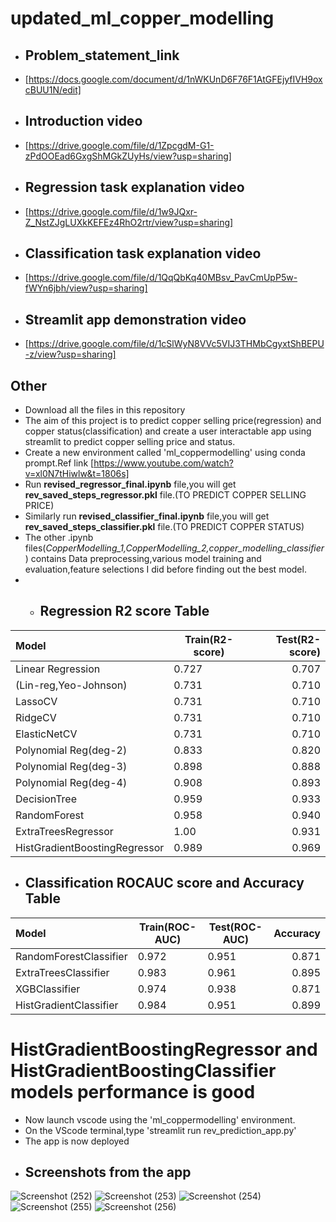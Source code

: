 # updated_ml_copper_modelling
- ## Problem_statement_link
-  [https://docs.google.com/document/d/1nWKUnD6F76F1AtGFEjyfIVH9oxcBUU1N/edit]
- ## Introduction video
- [https://drive.google.com/file/d/1ZpcgdM-G1-zPdOOEad6GxgShMGkZUyHs/view?usp=sharing]
- ## Regression task explanation video
- [https://drive.google.com/file/d/1w9JQxr-Z_NstZJgLUXkKEFEz4RhO2rtr/view?usp=sharing]
- ## Classification task explanation video
- [https://drive.google.com/file/d/1QqQbKq40MBsv_PavCmUpP5w-fWYn6jbh/view?usp=sharing]
- ## Streamlit app demonstration video
- [https://drive.google.com/file/d/1cSlWyN8VVc5VIJ3THMbCgyxtShBEPU-z/view?usp=sharing] 

## Other
- Download all the files in this repository
- The aim of this project is to predict copper selling price(regression) and copper status(classification) and create a user interactable app using streamlit to predict copper selling price and status.
- Create a new environment called 'ml_coppermodelling' using conda prompt.Ref link [https://www.youtube.com/watch?v=xl0N7tHiwlw&t=1806s]
- Run **revised_regressor_final.ipynb** file,you will get **rev_saved_steps_regressor.pkl** file.(TO PREDICT COPPER SELLING PRICE)
- Similarly run **revised_classifier_final.ipynb** file,you will get **rev_saved_steps_classifier.pkl** file.(TO PREDICT COPPER STATUS)
- The other .ipynb files(*CopperModelling_1,CopperModelling_2,copper_modelling_classifier*) contains Data preprocessing,various model training and evaluation,feature selections I did before finding out the best model.
- - ## Regression R2 score Table
|    Model             |  Train(R2-score)   |  Test(R2-score)   |
| :------------------- | -----------------  |-----------------: |
| Linear Regression    |      0.727         |0.707              |
| (Lin-reg,Yeo-Johnson)|      0.731         |0.710              |
| LassoCV              |      0.731         |0.710              |
| RidgeCV              |      0.731         |0.710              |
| ElasticNetCV         |      0.731         |0.710              |
| Polynomial Reg(deg-2)|      0.833         |0.820              |
| Polynomial Reg(deg-3)|      0.898         |0.888              |
| Polynomial Reg(deg-4)|      0.908         |0.893              |
| DecisionTree         |      0.959         |0.933              |
| RandomForest         |      0.958         |0.940              |
|ExtraTreesRegressor|1.00        |0.931  
|HistGradientBoostingRegressor|0.989        |0.969              |
- ## Classification ROCAUC score and Accuracy Table
|    Model             |  Train(ROC-AUC)   |  Test(ROC-AUC)   |Accuracy
| :------------------- | -----------------  |-----------------|-----------------: 
| RandomForestClassifier    |      0.972         |0.951             |0.871
| ExtraTreesClassifier|      0.983         |0.961              |0.895
| XGBClassifier             |      0.974         |0.938              |0.871
| HistGradientClassifier            |      0.984         |0.951              |0.899
# HistGradientBoostingRegressor and  HistGradientBoostingClassifier models performance is good
- Now launch vscode using the 'ml_coppermodelling' environment.
- On the VScode terminal,type 'streamlit run rev_prediction_app.py'
- The app is now deployed
- ## Screenshots from the app
![Screenshot (252)](https://github.com/Kav1n-Lal/updated_ml_copper_modelling/assets/116146011/7cb58c8d-3aa4-4539-8fc1-b6211a7810ea)
![Screenshot (253)](https://github.com/Kav1n-Lal/updated_ml_copper_modelling/assets/116146011/d5e6c91f-2e1b-4439-9dbd-c1b5ed83a988)
![Screenshot (254)](https://github.com/Kav1n-Lal/updated_ml_copper_modelling/assets/116146011/dda9aaff-1d93-4493-9826-5169cb476bdb)
![Screenshot (255)](https://github.com/Kav1n-Lal/updated_ml_copper_modelling/assets/116146011/00845b13-87ce-4ed4-b284-e9f9a1f03cdb)
![Screenshot (256)](https://github.com/Kav1n-Lal/updated_ml_copper_modelling/assets/116146011/206f9df5-2230-416d-ac99-739abf790507)

